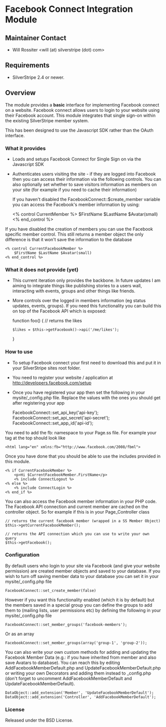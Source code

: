 # Facebook Connect Integration Module

## Maintainer Contact 
 * Will Rossiter 
   <will (at) silverstripe (dot) com>
	
## Requirements
 * SilverStripe 2.4 or newer.

## Overview
The module provides a **basic** interface for implementing Facebook connect on a website. Facebook connect allows users to login to your website
using their Facebook account. This module integrates that single sign-on within the existing SilverStripe member system.

This has been designed to use the Javascript SDK rather than the OAuth interface.

### What it provides

 * Loads and setups Facebook Connect for Single Sign on via the Javascript SDK

 * Authenticates users visiting the site - if they are logged into Facebook then you can access their information via
   the following controls. You can also optionally set whether to save visitors information as members on your site
   (for example if you need to cache their information)
	
   If you haven't disabled the FacebookConnect::$create_member variable you can access the Facebook's member information
   by using:

	<% control CurrentMember %>
		$FirstName $LastName $Avatar(small)
	<% end_control %>
	
If you have disabled the creation of members you can use the Facebook specific member control. This still returns a 
member object the only difference is that it won't save the information to the database

	<% control CurrentFacebookMember %>
		$FirstName $LastName $Avatar(small)
	<% end_control %>
	
### What it does not provide (yet)

  * This current iteration only provides the backbone. In future updates I am aiming to integrate things like publishing
    stories to a users wall, interacting with events, groups and other things like friends.

  * More controls over the logged in members information (eg status updates, events, groups). If you need this functionality you
	can build this on top of the Facebook API which is exposed:

	function foo() {
		// returns the likes
		
		$likes = $this->getFacebook()->api('/me/likes');
	}
	
### How to use

  * To setup Facebook connect your first need to download this and put it in your SilverStripe sites root folder. 
  * You need to register your website / application at http://developers.facebook.com/setup
  * Once you have registered your app then set the following in your mysite/_config.php file. Replace the values with the ones
    you should get after registering your app

	FacebookConnect::set_api_key('api-key');
	FacebookConnect::set_api_secret('api-secret');
	FacebookConnect::set_app_id('api-id');
	
You need to add the fb: namespace to your Page.ss file. For example your <html> tag at the top should look like

	<html lang="en" xmlns:fb="http://www.facebook.com/2008/fbml">

Once you have done that you should be able to use the includes provided in this module.

	<% if CurrentFacebookMember %>
		<p>Hi $CurrentFacebookMember.FirstName</p>
		<% include ConnectLogout %>
	<% else %>
		<% include ConnectLogin %>
	<% end_if %>

You can also access the Facebook member information in your PHP code. The Facebook API connection and current member are
cached on the controller object. So for example if this is in your Page_Controller class

	// returns the current facebook member (wrapped in a SS Member Object)	
	$this->getCurrentFacebookMember();
	
	// returns the API connection which you can use to write your own query
	$this->getFacebook(); 
	
### Configuration

By default users who login to your site via Facebook (and give your website permission) are created member objects and saved to 
your database. If you wish to turn off saving member data to your database you can set it in your mysite/_config.php file

	FacebookConnect::set_create_member(false)
	
However if you want this functionality enabled (which it is by default) but the members saved in a special group you can define
the groups to add them to (mailing lists, user permissions etc) by defining the following in your mysite/_config.php file

	FacebookConnect::set_member_groups('facebook-members');
	
Or as an array

	FacebookConnect::set_member_groups(array('group-1', 'group-2'));
	
You can also write your own custom methods for adding and updating the Facebook Member Data (e.g.: if you have inherited from member and also save
Avatars to database). You can reach this by editing AddFacebookMemberDefault.php and UpdateFacebookMemberDefault.php or writing your own Decorators
and adding them instead to _config.php (don't forget to uncomment AddFacebookMemberDefault and UpdateFacebookMemberDefault).

	DataObject::add_extension('Member', 'UpdateFacebookMemberDefault');
	DataObject::add_extension('Controller', 'AddFacebookMemberDefault');
	
	
### License

Released under the BSD License. 
	